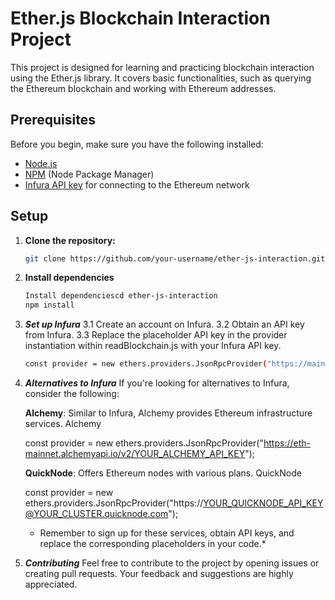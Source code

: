 # Ether.js Blockchain Interaction Project

This project is designed for learning and practicing blockchain interaction using the Ether.js library. It covers basic functionalities, such as querying the Ethereum blockchain and working with Ethereum addresses.

## Prerequisites

Before you begin, make sure you have the following installed:

- [Node.js](https://nodejs.org/)
- [NPM](https://www.npmjs.com/) (Node Package Manager)
- [Infura API key](https://infura.io/) for connecting to the Ethereum network

## Setup

1. **Clone the repository:**

   ```bash
   git clone https://github.com/your-username/ether-js-interaction.git

2. **Install dependencies**

    ```bash
    Install dependenciescd ether-js-interaction
    npm install

3. ***Set up Infura***
    3.1 Create an account on Infura.
    3.2 Obtain an API key from Infura.
    3.3 Replace the placeholder API key in the provider instantiation within readBlockchain.js with your Infura API key.

    ```bash
    const provider = new ethers.providers.JsonRpcProvider("https://mainnet.infura.io/v3/YOUR_INFURA_API_KEY");

4. ***Alternatives to Infura***
    If you're looking for alternatives to Infura, consider the following:

    **Alchemy**: Similar to Infura, Alchemy provides Ethereum infrastructure services. Alchemy

    const provider = new ethers.providers.JsonRpcProvider("https://eth-mainnet.alchemyapi.io/v2/YOUR_ALCHEMY_API_KEY");
    
    **QuickNode**: Offers Ethereum nodes with various plans. QuickNode

    const provider = new ethers.providers.JsonRpcProvider("https://YOUR_QUICKNODE_API_KEY@YOUR_CLUSTER.quicknode.com");
    
    * Remember to sign up for these services, obtain API keys, and replace the corresponding placeholders in your code.*

5. ***Contributing***
    Feel free to contribute to the project by opening issues or creating pull requests. Your feedback and suggestions are highly appreciated.